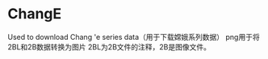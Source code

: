 # ChangE
Used to download Chang 'e series data（用于下载嫦娥系列数据）
png用于将2BL和2B数据转换为图片
2BL为2B文件的注释，2B是图像文件。
